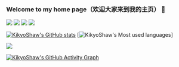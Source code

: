### Welcome to my home page（欢迎大家来到我的主页） 👋

![](https://img.shields.io/badge/-HTML5-E34F26?style=flat-square&logo=C++&logoColor=white)
![](https://img.shields.io/badge/-CSS3-1572B6?style=flat-square&logo=C#)
![](https://img.shields.io/badge/-JavaScript-oringe?style=flat-square&logo=javascript)
![](https://visitor-badge.glitch.me/badge?page_id=KikyoShaw)

[![KikyoShaw's GitHub stats](https://github-readme-stats.vercel.app/api?username=KikyoShaw)](https://github.com/anuraghazra/github-readme-stats)
[![KikyoShaw's Most used languages](https://github-readme-stats.vercel.app/api/top-langs/?username=KikyoShaw&layout=compact&hide_border=true&langs_count=10)]

![](https://stats.justsong.cn/api/csdn?id=qq_36651243)

[![KikyoShaw's GitHub Activity Graph](https://activity-graph.herokuapp.com/graph?username=KikyoShaw&theme=xcode)](https://github.com/KikyoShaw)

<!--
**KikyoShaw/KikyoShaw** is a ✨ _special_ ✨ repository because its `README.md` (this file) appears on your GitHub profile.

Here are some ideas to get you started:

- 🔭 I’m currently working on ...
- 🌱 I’m currently learning ...
- 👯 I’m looking to collaborate on ...
- 🤔 I’m looking for help with ...
- 💬 Ask me about ...
- 📫 How to reach me: ...
- 😄 Pronouns: ...
- ⚡ Fun fact: ...
-->
